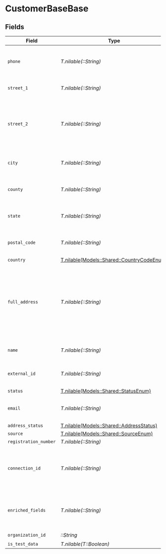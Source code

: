 # CustomerBaseBase


## Fields

| Field                                                                                              | Type                                                                                               | Required                                                                                           | Description                                                                                        |
| -------------------------------------------------------------------------------------------------- | -------------------------------------------------------------------------------------------------- | -------------------------------------------------------------------------------------------------- | -------------------------------------------------------------------------------------------------- |
| `phone`                                                                                            | *T.nilable(::String)*                                                                              | :heavy_minus_sign:                                                                                 | Phone number associated with the address.                                                          |
| `street_1`                                                                                         | *T.nilable(::String)*                                                                              | :heavy_minus_sign:                                                                                 | Primary street address.                                                                            |
| `street_2`                                                                                         | *T.nilable(::String)*                                                                              | :heavy_minus_sign:                                                                                 | Additional street address details, such as an apartment or suite number.                           |
| `city`                                                                                             | *T.nilable(::String)*                                                                              | :heavy_minus_sign:                                                                                 | City where the customer resides.                                                                   |
| `county`                                                                                           | *T.nilable(::String)*                                                                              | :heavy_minus_sign:                                                                                 | County or district of the customer.                                                                |
| `state`                                                                                            | *T.nilable(::String)*                                                                              | :heavy_minus_sign:                                                                                 | State or province of the customer.                                                                 |
| `postal_code`                                                                                      | *T.nilable(::String)*                                                                              | :heavy_minus_sign:                                                                                 | ZIP or Postal code of the customer.                                                                |
| `country`                                                                                          | [T.nilable(Models::Shared::CountryCodeEnum)](../../models/shared/countrycodeenum.md)               | :heavy_minus_sign:                                                                                 | N/A                                                                                                |
| `full_address`                                                                                     | *T.nilable(::String)*                                                                              | :heavy_minus_sign:                                                                                 | Complete address string of the customer, which can be used as an alternative to individual fields. |
| `name`                                                                                             | *T.nilable(::String)*                                                                              | :heavy_minus_sign:                                                                                 | Name of the customer.                                                                              |
| `external_id`                                                                                      | *T.nilable(::String)*                                                                              | :heavy_minus_sign:                                                                                 | A unique identifier for the customer.                                                              |
| `status`                                                                                           | [T.nilable(Models::Shared::StatusEnum)](../../models/shared/statusenum.md)                         | :heavy_minus_sign:                                                                                 | N/A                                                                                                |
| `email`                                                                                            | *T.nilable(::String)*                                                                              | :heavy_minus_sign:                                                                                 | Email address of the customer.                                                                     |
| `address_status`                                                                                   | [T.nilable(Models::Shared::AddressStatus)](../../models/shared/addressstatus.md)                   | :heavy_minus_sign:                                                                                 | N/A                                                                                                |
| `source`                                                                                           | [T.nilable(Models::Shared::SourceEnum)](../../models/shared/sourceenum.md)                         | :heavy_minus_sign:                                                                                 | N/A                                                                                                |
| `registration_number`                                                                              | *T.nilable(::String)*                                                                              | :heavy_minus_sign:                                                                                 | N/A                                                                                                |
| `connection_id`                                                                                    | *T.nilable(::String)*                                                                              | :heavy_minus_sign:                                                                                 | Unique identifier of the connection related to the customer.                                       |
| `enriched_fields`                                                                                  | *T.nilable(::String)*                                                                              | :heavy_minus_sign:                                                                                 | Additional enriched fields for the customer, if available.                                         |
| `organization_id`                                                                                  | *::String*                                                                                         | :heavy_check_mark:                                                                                 | N/A                                                                                                |
| `is_test_data`                                                                                     | *T.nilable(T::Boolean)*                                                                            | :heavy_minus_sign:                                                                                 | N/A                                                                                                |